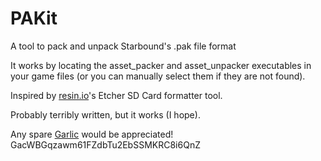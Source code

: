 # PAKit
A tool to pack and unpack Starbound's .pak file format

It works by locating the asset_packer and asset_unpacker executables in your game files (or you can manually select them if they are not found).

Inspired by [resin.io](https://github.com/resin-io)'s Etcher SD Card formatter tool.

Probably terribly written, but it works (I hope).

Any spare [Garlic](https://garlicoin.io/) would be appreciated! GacWBGqzawm61FZdbTu2EbSSMKRC8i6QnZ
